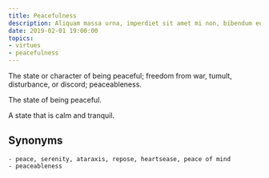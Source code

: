 ```yaml
---
title: Peacefulness
description: Aliquam massa urna, imperdiet sit amet mi non, bibendum euismod est.
date: 2019-02-01 19:00:00
topics: 
- virtues
- peacefulness
---
```


The state or character of being peaceful; freedom from war, tumult, disturbance, or discord; peaceableness.

The state of being peaceful.

A state that is calm and tranquil.


## Synonyms
	- peace, serenity, ataraxis, repose, heartsease, peace of mind
	- peaceableness
